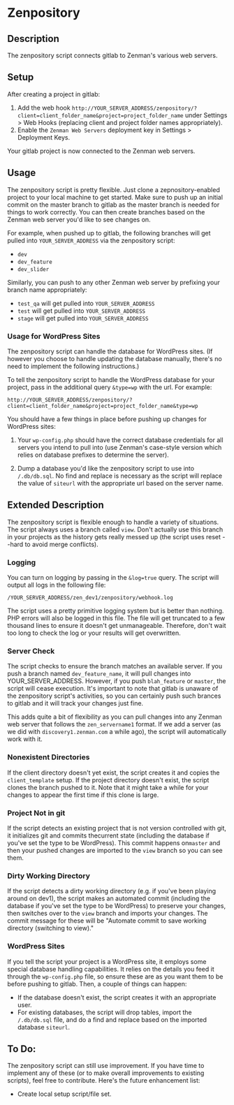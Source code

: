 # Zenpository
## Description
The zenpository script connects gitlab to Zenman's various web servers.

## Setup
After creating a project in gitlab:

1. Add the web hook ``http://YOUR_SERVER_ADDRESS/zenpository/?client=client_folder_name&project=project_folder_name`` under Settings > Web Hooks (replacing client and project folder names appropriately).
2. Enable the ``Zenman Web Servers`` deployment key in Settings > Deployment Keys.

Your gitlab project is now connected to the Zenman web servers.

## Usage
The zenpository script is pretty flexible. Just clone a zepnository-enabled project to your local machine to get started. Make sure to push up an initial commit on the master branch to gitlab as the master branch is needed for things to work correctly. You can then create branches based on the Zenman web server you'd like to see changes on.

For example, when pushed up to gitlab, the following branches will get pulled into ``YOUR_SERVER_ADDRESS`` via the zenpository script:

- ``dev``
- ``dev_feature``
- ``dev_slider``

Similarly, you can push to any other Zenman web server by prefixing your branch name appropriately:

- ``test_qa`` will get pulled into ``YOUR_SERVER_ADDRESS``
- ``test`` will get pulled into ``YOUR_SERVER_ADDRESS``
- ``stage`` will get pulled into ``YOUR_SERVER_ADDRESS``

### Usage for WordPress Sites
The zenpository script can handle the database for WordPress sites. (If however you choose to handle updating the database manually, there's no need to implement the following instructions.)

To tell the zenpository script to handle the WordPress database for your project, pass in the additional query ``&type=wp`` with the url. For example:

``http://YOUR_SERVER_ADDRESS/zenpository/?client=client_folder_name&project=project_folder_name&type=wp``

You should have a few things in place before pushing up changes for WordPress sites:

1. Your ``wp-config.php`` should have the correct database credentials for all servers you intend to pull into (use Zenman's case-style version which relies on database prefixes to determine the server).

2. Dump a database you'd like the zenpository script to use into ``/.db/db.sql``. No find and replace is necessary as the script will replace the value of ``siteurl`` with the appropriate url based on the server name.

## Extended Description
The zenpository script is flexible enough to handle a variety of situations. The script always uses a branch called ``view``. Don't actually use this branch in your projects as the history gets really messed up (the script uses reset --hard to avoid merge conflicts).

### Logging
You can turn on logging by passing in the ``&log=true`` query. The script will output all logs in the following file:

``/YOUR_SERVER_ADDRESS/zen_dev1/zenpository/webhook.log``

The script uses a pretty primitive logging system but is better than nothing. PHP errors will also be logged in this file. The file will get truncated to a few thousand lines to ensure it doesn't get unmanageable. Therefore, don't wait too long to check the log or your results will get overwritten.

### Server Check
The script checks to ensure the branch matches an available server. If you push a branch named ``dev_feature_name``, it will pull changes into YOUR_SERVER_ADDRESS. However, if you push ``blah_feature`` or ``master``, the script will cease execution. It's important to note that gitlab is unaware of the zenpository script's activities, so you can certainly push such brances to gitlab and it will track your changes just fine.

This adds quite a bit of flexibility as you can pull changes into any Zenman web server that follows the ``zen_servername1`` format. If we add a server (as we did with ``discovery1.zenman.com`` a while ago), the script will automatically work with it.

### Nonexistent Directories
If the client directory doesn't yet exist, the script creates it and copies the ``client_template`` setup. If the project directory doesn't exist, the script clones the branch pushed to it. Note that it might take a while for your changes to appear the first time if this clone is large.

### Project Not in git
If the script detects an existing project that is not version controlled with git, it initializes git and commits thecurrent state (including the database if you've set the type to be WordPress). This commit happens on``master`` and then your pushed changes are imported to the ``view`` branch so you can see them.

### Dirty Working Directory
If the script detects a dirty working directory (e.g. if you've been playing around on dev1), the script makes an automated commit (including the database if you've set the type to be WordPress) to preserve your changes, then switches over to the ``view`` branch and imports your changes. The commit message for these will be "Automate commit to save working directory (switching to view)."

### WordPress Sites
If you tell the script your project is a WordPress site, it employs some special database handling capabilities. It relies on the details you feed it through the ``wp-config.php`` file, so ensure these are as you want them to be before pushing to gitlab. Then, a couple of things can happen:

- If the database doesn't exist, the script creates it with an appropriate user.
- For existing databases, the script will drop tables, import the ``/.db/db.sql`` file, and do a find and replace based on the imported database ``siteurl``.

## To Do:
The zenpository script can still use improvement. If you have time to implement any of these (or to make overall improvements to existing scripts), feel free to contribute. Here's the future enhancement list:

- Create local setup script/file set.
